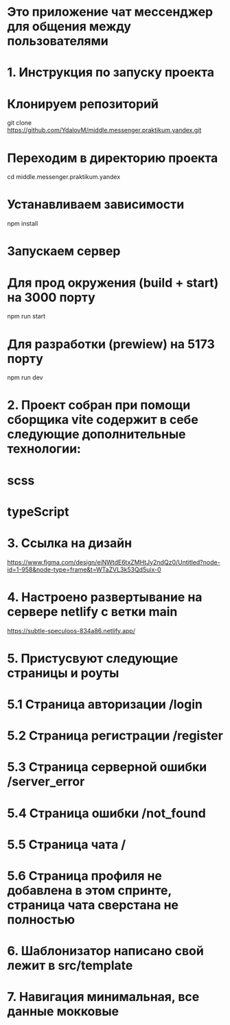 # Это приложение чат мессенджер для общения между пользователями

# 1. Инструкция по запуску проекта

# Клонируем репозиторий

git clone https://github.com/YdalovM/middle.messenger.praktikum.yandex.git

# Переходим в директорию проекта

cd middle.messenger.praktikum.yandex

# Устанавливаем зависимости

npm install

# Запускаем сервер

# Для прод окружения (build + start) на 3000 порту

npm run start

# Для разработки (prewiew) на 5173 порту

npm run dev

# 2. Проект собран при помощи сборщика vite содержит в себе следующие дополнительные технологии:

# scss

# typeScript

# 3. Ссылка на дизайн

https://www.figma.com/design/eiNWtdE6txZMHtJy2ndQz0/Untitled?node-id=1-958&node-type=frame&t=WTaZVL3k53Qd5uix-0

# 4. Настроено развертывание на сервере netlify с ветки main

https://subtle-speculoos-834a86.netlify.app/

# 5. Пристусвуют следующие страницы и роуты

# 5.1 Страница авторизации /login

# 5.2 Страница регистрации /register

# 5.3 Страница серверной ошибки /server_error

# 5.4 Страница ошибки /not_found

# 5.5 Страница чата /

# 5.6 Страница профиля не добавлена в этом спринте, страница чата сверстана не полностью

# 6. Шаблонизатор написано свой лежит в src/template

# 7. Навигация минимальная, все данные мокковые
